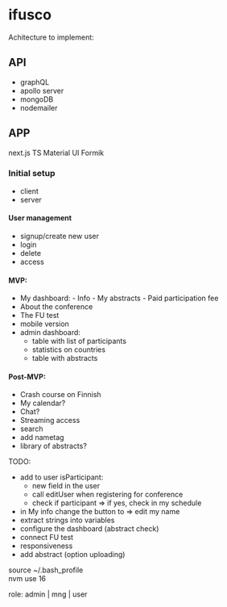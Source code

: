 # ifusco

Achitecture to implement:

## API

- graphQL
- apollo server
- mongoDB
- nodemailer 

## APP

next.js
TS
Material UI
Formik


### Initial setup

- client
- server

#### User management

- signup/create new user
- login
- delete
- access

#### MVP:

- My dashboard: - Info - My abstracts - Paid participation fee
- About the conference
- The FU test
- mobile version
- admin dashboard: 
    - table with list of participants
    - statistics on countries 
    - table with abstracts

#### Post-MVP:

- Crash course on Finnish
- My calendar?
- Chat?
- Streaming access
- search
- add nametag
- library of abstracts?


TODO: 
- add to user isParticipant: 
    - new field in the user 
    - call editUser when registering for conference
    - check if participant => if yes, check in my schedule
- in My info change the button to => edit my name
- extract strings into variables
- configure the dashboard (abstract check)
- connect FU test
- responsiveness
- add abstract (option uploading)

 source ~/.bash_profile    
 nvm use 16  

 role: admin | mng | user